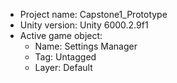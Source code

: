 <!-- UNITY CODE ASSIST INSTRUCTIONS START -->
- Project name: Capstone1_Prototype
- Unity version: Unity 6000.2.9f1
- Active game object:
  - Name: Settings Manager
  - Tag: Untagged
  - Layer: Default
<!-- UNITY CODE ASSIST INSTRUCTIONS END -->